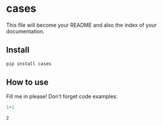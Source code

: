 # cases

<!-- WARNING: THIS FILE WAS AUTOGENERATED! DO NOT EDIT! -->

This file will become your README and also the index of your
documentation.

## Install

``` sh
pip install cases
```

## How to use

Fill me in please! Don’t forget code examples:

``` python
1+1
```

    2
